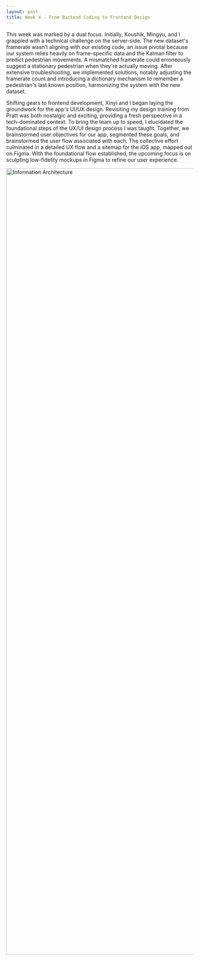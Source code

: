 ```yaml
---
layout: post
title: Week 4 - From Backend Coding to Frontend Design
---
```


This week was marked by a dual focus. Initially, Koushik, Mingyu, and I grappled with a technical challenge on the server-side. The new dataset's framerate wasn’t aligning with our existing code, an issue pivotal because our system relies heavily on frame-specific data and the Kalman filter to predict pedestrian movements. A mismatched framerate could erroneously suggest a stationary pedestrian when they're actually moving. After extensive troubleshooting, we implemented solutions, notably adjusting the framerate count and introducing a dictionary mechanism to remember a pedestrian's last known position, harmonizing the system with the new dataset.

Shifting gears to frontend development, Xinyi and I began laying the groundwork for the app's UI/UX design. Revisiting my design training from Pratt was both nostalgic and exciting, providing a fresh perspective in a tech-dominated context. To bring the team up to speed, I elucidated the foundational steps of the UX/UI design process I was taught. Together, we brainstormed user objectives for our app, segmented these goals, and brainstormed the user flow associated with each. The collective effort culminated in a detailed UX flow and a sitemap for the iOS app, mapped out on Figma. With the foundational flow established, the upcoming focus is on sculpting low-fidelity mockups in Figma to refine our user experience.

<img width="2112" alt="Information Architecture" src="https://leozhvng23.github.io/dream-blog/images/info_arch_v2.png">
